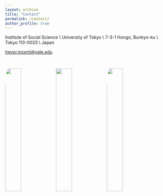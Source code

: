 ```yaml
---
layout: archive
title: "Contact"
permalink: /contact/
author_profile: true
---
```


Institute of Social Science \\
University of Tokyo \\
7-3-1 Hongo, Bunkyo-ku \\
Tokyo 113-0033 \\
Japan

trevor.incerti@yale.edu

&nbsp;

 <p float="left">
  <img src="https://www.trevorincerti.com/images/solar_kamisu.jpeg" width="32%" style="border-radius:6%" />
  <img src="https://www.trevorincerti.com/images/plot.jpeg" width="32%" />
  <img src="https://www.trevorincerti.com/images/meti.jpeg" width="32%" style="border-radius:6%" /> 
</p>